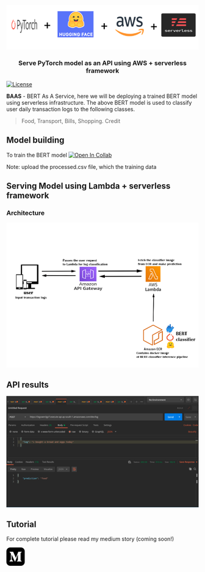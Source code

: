 ![baas](img/baas.png)

<h3 style="text-align:center; font-weight: bold">
 Serve PyTorch model as an API using AWS + serverless framework
</h3>

[![License](https://img.shields.io/badge/License-Apache%202.0-blue.svg)](https://opensource.org/licenses/Apache-2.0)


**BAAS** - BERT As A Service, here we will be deploying a trained BERT model using serverless infrastructure.
The above BERT model is used to classify user daily transaction logs to the following classes.
> Food, Transport, Bills, Shopping. Credit


## Model building

To train the BERT model [![Open In Collab](https://colab.research.google.com/assets/colab-badge.svg)](https://colab.research.google.com/drive/1IAJrx15szXsGDjKx1qihrvzAWqp2exz5?usp=sharing)

Note: upload the processed.csv file, which the training data


## Serving Model using Lambda + serverless framework

### Architecture
![api](img/new_API.png)


## API results
![response](img/resp.png)

## Tutorial

For complete tutorial please read my medium story (coming soon!)

[![tutorial](img/medium.svg)](https://medium.com/)

